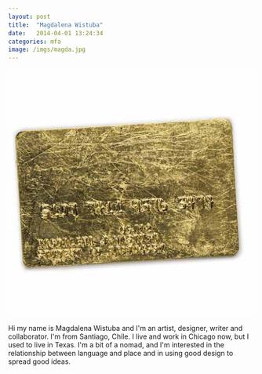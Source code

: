 ```yaml
---
layout: post
title:  "Magdalena Wistuba"
date:   2014-04-01 13:24:34
categories: mfa
image: /imgs/magda.jpg
---
```


<img class="img-responsive" src="/imgs/magda.jpg">
<p class="lead">Hi my name is Magdalena Wistuba and I'm an artist, designer, writer and collaborator. I'm from Santiago, Chile. I live and work in Chicago now, but I used to live in Texas. I'm a bit of a nomad, and I'm interested in the relationship between language and place and in using good design to spread good ideas.</p>
